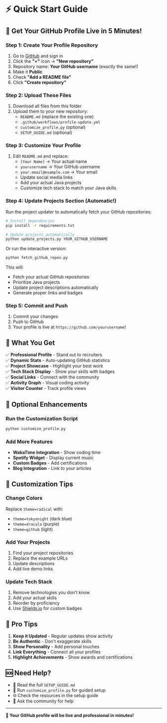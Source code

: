 # ⚡ Quick Start Guide

## 🚀 Get Your GitHub Profile Live in 5 Minutes!

### Step 1: Create Your Profile Repository
1. Go to [GitHub](https://github.com) and sign in
2. Click the **"+"** icon → **"New repository"**
3. Repository name: **Your GitHub username** (exactly the same!)
4. Make it **Public**
5. Check **"Add a README file"**
6. Click **"Create repository"**

### Step 2: Upload These Files
1. Download all files from this folder
2. Upload them to your new repository:
   - `README.md` (replace the existing one)
   - `.github/workflows/profile-update.yml`
   - `customize_profile.py` (optional)
   - `SETUP_GUIDE.md` (optional)

### Step 3: Customize Your Profile
1. Edit `README.md` and replace:
   - `[Your Name]` → Your actual name
   - `yourusername` → Your GitHub username
   - `your.email@example.com` → Your email
   - Update social media links
   - Add your actual Java projects
   - Customize tech stack to match your Java skills

### Step 4: Update Projects Section (Automatic!)
Run the project updater to automatically fetch your GitHub repositories:

```bash
# Install dependencies
pip install -r requirements.txt

# Update projects automatically
python update_projects.py YOUR_GITHUB_USERNAME
```

Or run the interactive version:
```bash
python fetch_github_repos.py
```

This will:
- Fetch your actual GitHub repositories
- Prioritize Java projects
- Update project descriptions automatically
- Generate proper links and badges

### Step 5: Commit and Push
1. Commit your changes
2. Push to GitHub
3. Your profile is live at `https://github.com/yourusername`!

## 🎯 What You Get

✅ **Professional Profile** - Stand out to recruiters  
✅ **Dynamic Stats** - Auto-updating GitHub statistics  
✅ **Project Showcase** - Highlight your best work  
✅ **Tech Stack Display** - Show your skills with badges  
✅ **Social Links** - Connect with the community  
✅ **Activity Graph** - Visual coding activity  
✅ **Visitor Counter** - Track profile views  

## 🔧 Optional Enhancements

### Run the Customization Script
```bash
python customize_profile.py
```

### Add More Features
- **WakaTime Integration** - Show coding time
- **Spotify Widget** - Display current music
- **Custom Badges** - Add certifications
- **Blog Integration** - Link to your articles

## 🎨 Customization Tips

### Change Colors
Replace `theme=radical` with:
- `theme=tokyonight` (dark blue)
- `theme=dracula` (purple)
- `theme=github` (light)

### Add Your Projects
1. Find your project repositories
2. Replace the example URLs
3. Update descriptions
4. Add live demo links

### Update Tech Stack
1. Remove technologies you don't know
2. Add your actual skills
3. Reorder by proficiency
4. Use [Shields.io](https://shields.io/) for custom badges

## 🚀 Pro Tips

1. **Keep it Updated** - Regular updates show activity
2. **Be Authentic** - Don't exaggerate skills
3. **Show Personality** - Add personal touches
4. **Link Everything** - Connect all your profiles
5. **Highlight Achievements** - Show awards and certifications

## 🆘 Need Help?

- 📖 Read the full `SETUP_GUIDE.md`
- 🔧 Run `customize_profile.py` for guided setup
- 🌐 Check the resources in the setup guide
- 💬 Ask the community for help

---

**🎉 Your GitHub profile will be live and professional in minutes!** 